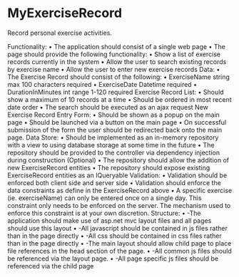 # MyExerciseRecord
Record personal exercise activities.

Functionality:
• The application should consist of a single web page
• The page should provide the following functionality:
• Show a list of exercise records currently in the system
• Allow the user to search existing records by exercise name
• Allow the user to enter new exercise records
Data:
• The Exercise Record should consist of the following:
• ExerciseName string max 100 characters required
• ExerciseDate Datetime required
• DurationInMinutes int range 1-120 required
Exercise Record List:
• Should show a maximum of 10 records at a time
• Should be ordered in most recent date order
• The search should be executed as an ajax request
New Exercise Record Entry Form:
• Should be shown as a popup on the main page
• Should be launched via a button on the main page
• On successful submission of the form the user should be redirected back onto the main page.
Data Store:
• Should be implemented as an in-memory repository with a view to using database
storage at some time in the future
• The repository should be provided to the controller via dependency injection during
construction (Optional)
• The repository should allow the addition of new ExerciseRecord entities
• The repository should expose existing ExerciseRecord entities as an IQueryable
Validation:
• Validation should be enforced both client side and server side
• Validation should enforce the data constraints as define in the ExerciseRecord above
• A specific exercise (ie. exerciseName) can only be entered once on a single day. This
constraint only needs to be enforced on the server. The mechanism used to enforce
this constraint is at your own discretion.
Structure:
• -The application should make use of asp.net mvc layout files and all pages should use
this layout
• -All javascript should be contained in js files rather than in the page directly
• -All css should be contained in css files rather than in the page directly
• -The main layout should allow child page to place file references in the head section
of the page.
• -All common js files should be referenced via the layout page.
• -All page specific js files should be referenced via the child page
